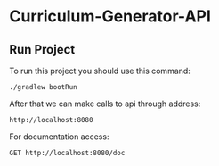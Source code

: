 # Curriculum-Generator-API

## Run Project

To run this project you should use this command:

```shell
./gradlew bootRun
```

After that we can make calls to api through address:

```
http://localhost:8080
```

For documentation access:

```http request
GET http://localhost:8080/doc
```